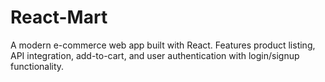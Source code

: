 # React-Mart
A modern e-commerce web app built with React. Features product listing, API integration, add-to-cart, and user authentication with login/signup functionality.
